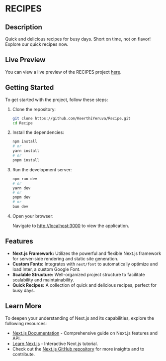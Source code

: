 # RECIPES

## Description

Quick and delicious recipes for busy days. Short on time, not on flavor! Explore our quick recipes now.

## Live Preview

You can view a live preview of the RECIPES project [here](https://recipe-hazel-zeta.vercel.app/).

## Getting Started

To get started with the project, follow these steps:

1. Clone the repository:

   ```bash
   git clone https://github.com/KeerthiYeruva/Recipe.git
   cd Recipe
   ```

2. Install the dependencies:

   ```bash
   npm install
   # or
   yarn install
   # or
   pnpm install
   ```

3. Run the development server:

   ```bash
   npm run dev
   # or
   yarn dev
   # or
   pnpm dev
   # or
   bun dev
   ```

4. Open your browser:

   Navigate to [http://localhost:3000](http://localhost:3000) to view the application.

## Features

- **Next.js Framework:** Utilizes the powerful and flexible Next.js framework for server-side rendering and static site generation.
- **Custom Fonts:** Integrates with `next/font` to automatically optimize and load Inter, a custom Google Font.
- **Scalable Structure:** Well-organized project structure to facilitate scalability and maintainability.
- **Quick Recipes:** A collection of quick and delicious recipes, perfect for busy days.

## Learn More

To deepen your understanding of Next.js and its capabilities, explore the following resources:

- [Next.js Documentation](https://nextjs.org/docs) - Comprehensive guide on Next.js features and API.
- [Learn Next.js](https://nextjs.org/learn) - Interactive Next.js tutorial.
- Check out the [Next.js GitHub repository](https://github.com/vercel/next.js/) for more insights and to contribute.
